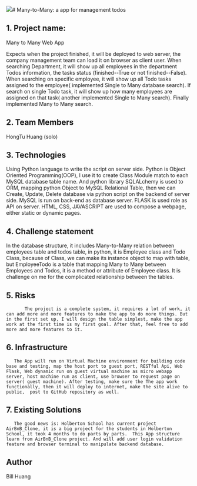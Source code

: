 ![](/Users/newuser/Downloads/BH-logo.png)# Many-to-Many: a app for management todos

## 1. Project name:
Many to Many Web App

Expects when the project finished, it will be deployed to web server, the company management team can load it on browser as client user. When searching Department, it will show up all employees in the department Todos information, the tasks status (finished--True or not finished--False). When searching on specific employee, it will show up all Todo tasks assigned to the employee( implemented Single to Many database search). If search on single Todo task, it will show up how many employees are assigned on that task( another implemented Single to Many search). Finally implemented Many to Many search.


## 2. Team Members
HongTu Huang (solo)

## 3. Technologies
Using Python language to write the script on server side. Python is Object Oriented Programming(OOP), I use it to create Class Module match to each MySQL database table name. And python library SQLALchemy is used to ORM, mapping python Object to MySQL Relational Table, then we can Create, Update, Delete database via python script on the backend of server side.
MySQL is run on back-end as database server.
FLASK is used role as API on server.
HTML, CSS, JAVASCRIPT are used to compose a webpage, either static or dynamic pages.


## 4. Challenge statement
In the database structure, it includes Many-to-Many relation between employees table and todos table, in python, it is Employee class and Todo Class, because of Class, we can make its instance object to map with table, but EmployeeTodo is a table that mapping Many to Many between Employees and Todos, it is a method or attribute of Employee class. It is challenge on me for the complicated relationship between the tables.


## 5. Risks
           The project is a complete system, it requires a lot of work, it can add more and more features to make the app to do more things. But in the first set up, I will design the table simplest, make the app work at the first time is my first goal. After that, feel free to add more and more features to it.

## 6. Infrastructure
       The App will run on Virtual Machine environment for building code base and testing, map the host port to guest port, RESTful Api, Web Flask, Web dynamic run on guest virtual machine as micro webapp server, host machine run as client, use browser to request page on server( guest machine). After testing, make sure the The app work functionally, then it will deploy to internet, make the site alive to public,  post to GitHub repository as well.

## 7. Existing Solutions
       The good news is: Holberton School has current project AirBnB_Clone, it is a big project for the students in Holberton School, it took 4 months to do parts by parts.  This App structure learn from AirBnB_Clone project. And will add user login validation feature and browser terminal to manipulate backend database.
       
## Author
Bill Huang
